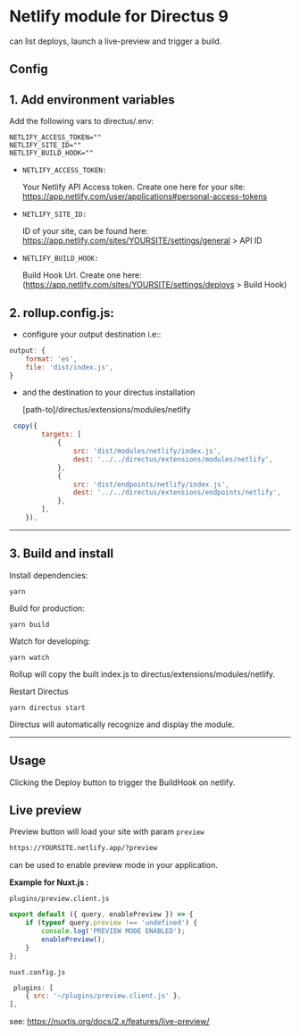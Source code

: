 # Netlify module for Directus 9

can list deploys, launch a live-preview and trigger a build.

## Config

## 1. Add environment variables

Add the following vars to directus/.env:

```
NETLIFY_ACCESS_TOKEN=""
NETLIFY_SITE_ID=""
NETLIFY_BUILD_HOOK=""
```

-   `NETLIFY_ACCESS_TOKEN:`

    Your Netlify API Access token. Create one here for your site: https://app.netlify.com/user/applications#personal-access-tokens

-   `NETLIFY_SITE_ID:`

    ID of your site, can be found here: https://app.netlify.com/sites/YOURSITE/settings/general > API ID

-   `NETLIFY_BUILD_HOOK:`

    Build Hook Url. Create one here: (https://app.netlify.com/sites/YOURSITE/settings/deploys > Build Hook)

## 2. rollup.config.js:

-   configure your output destination i.e::

```js
output: {
    format: 'es',
    file: 'dist/index.js',
}
```

-   and the destination to your directus installation

    [path-to]/directus/extensions/modules/netlify

```js
 copy({
        targets: [
            {
                src: 'dist/modules/netlify/index.js',
                dest: '../../directus/extensions/modules/netlify',
            },
            {
                src: 'dist/endpoints/netlify/index.js',
                dest: '../../directus/extensions/endpoints/netlify',
            },
        ],
    }),
```

---

## 3. Build and install

Install dependencies:

```
yarn
```

Build for production:

```
yarn build
```

Watch for developing:

```
yarn watch
```

Rollup will copy the built index.js to directus/extensions/modules/netlify.

Restart Directus

```
yarn directus start
```

Directus will automatically recognize and display the module.

---

## Usage

Clicking the Deploy button to trigger the BuildHook on netlify.

## Live preview

Preview button will load your site with param `preview`

```html
https://YOURSITE.netlify.app/?preview
```

can be used to enable preview mode in your application.

**Example for Nuxt.js :**

`plugins/preview.client.js`

```js
export default ({ query, enablePreview }) => {
    if (typeof query.preview !== 'undefined') {
        console.log('PREVIEW MODE ENABLED');
        enablePreview();
    }
};
```

`nuxt.config.js`

```js
 plugins: [
    { src: '~/plugins/preview.client.js' },
],

```

see: https://nuxtjs.org/docs/2.x/features/live-preview/
